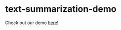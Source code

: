 # text-summarization-demo

Check out our demo [here](https://toeknee432-text-summurization.hf.space)!

